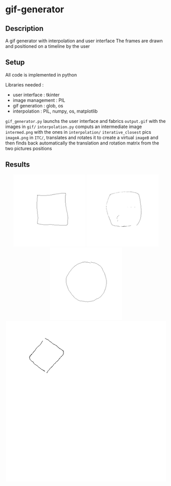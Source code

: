 # gif-generator

## Description

A gif generator with interpolation and user interface
The frames are drawn and positioned on a timeline by the user

## Setup

All code is implemented in python

Libraries needed :
- user interface : tkinter
- image management : PIL
- gif generation : glob, os
- interpolation : PIL, numpy, os, matplotlib

`gif_generator.py` launchs the user interface and fabrics `output.gif` with the images in `gif/`
`interpolation.py` computs an intermediate image `intermed.png` with the ones in `interpolation/`
`iterative_closest` pics `imageA.png` in `ITC/`, translates and rotates it to create a virtual `imageB` and then finds back automatically the translation and rotation matrix from the two pictures positions

## Results

<div align='center'>
  <img src='gallery/fixed_interpolation/image0.png' height="225px">
  <img src='gallery/fixed_interpolation/rond_carre.png' height="225px">
  <img src='gallery/fixed_interpolation/image1.png' height="225px">
</div>

<div align='center'>
  <img src='gallery/dancing_square.gif' width='500px'>
</div>